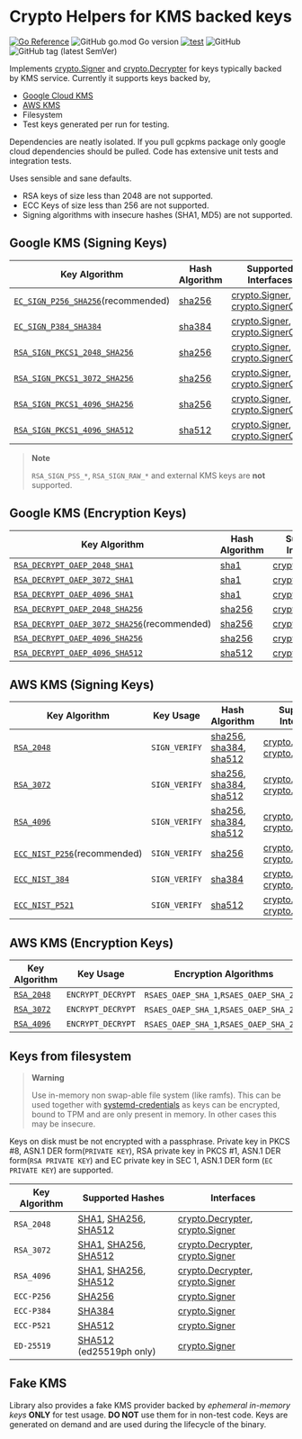 # Crypto Helpers for KMS backed keys

[![Go Reference](https://pkg.go.dev/badge/github.com/tprasadtp/cryptokmssvg)](https://pkg.go.dev/github.com/tprasadtp/cryptokms)
![GitHub go.mod Go version](https://img.shields.io/github/go-mod/go-version/tprasadtp/cryptokms?label=go&logo=go&logoColor=white)
[![test](https://github.com/tprasadtp/cryptokms/actions/workflows/test.yml/badge.svg)](https://github.com/tprasadtp/cryptokms/actions/workflows/test.yml)
![GitHub](https://img.shields.io/github/license/tprasadtp/cryptokms)
![GitHub tag (latest SemVer)](https://img.shields.io/github/v/tag/tprasadtp/cryptokms?color=7f50a6&label=release&logo=semver&sort=semver)

Implements [crypto.Signer] and [crypto.Decrypter] for keys typically backed by KMS service.
Currently it supports keys backed by,

- [Google Cloud KMS]
- [AWS KMS]
- Filesystem
- Test keys generated per run for testing.

Dependencies are neatly isolated. If you pull gcpkms package only google cloud dependencies should be pulled. Code has extensive unit tests and integration tests.

Uses sensible and sane defaults.

- RSA keys of size less than 2048 are not supported.
- ECC Keys of size less than 256 are not supported.
- Signing algorithms with insecure hashes (SHA1, MD5) are not supported.

## Google KMS (Signing Keys)

| Key Algorithm | Hash Algorithm | Supported Interfaces |
|---|---|---
| [`EC_SIGN_P256_SHA256`][gcp_ec](recommended) | [sha256] | [crypto.Signer], [crypto.SignerOpts]
| [`EC_SIGN_P384_SHA384`][gcp_ec] | [sha384] | [crypto.Signer], [crypto.SignerOpts]
| [`RSA_SIGN_PKCS1_2048_SHA256`][gcp_rsa] | [sha256] | [crypto.Signer], [crypto.SignerOpts]
| [`RSA_SIGN_PKCS1_3072_SHA256`][gcp_rsa] | [sha256] | [crypto.Signer], [crypto.SignerOpts]
| [`RSA_SIGN_PKCS1_4096_SHA256`][gcp_rsa] | [sha256] | [crypto.Signer], [crypto.SignerOpts]
| [`RSA_SIGN_PKCS1_4096_SHA512`][gcp_rsa] | [sha512] | [crypto.Signer], [crypto.SignerOpts]

> **Note**
>
> `RSA_SIGN_PSS_*`, `RSA_SIGN_RAW_*` and external KMS keys are **not** supported.

## Google KMS (Encryption Keys)

| Key Algorithm | Hash Algorithm | Supported Interfaces |
|---|---|---
| [`RSA_DECRYPT_OAEP_2048_SHA1`][gcp_decrypt] | [sha1] | [crypto.Decrypter]
| [`RSA_DECRYPT_OAEP_3072_SHA1`][gcp_decrypt] | [sha1] | [crypto.Decrypter]
| [`RSA_DECRYPT_OAEP_4096_SHA1`][gcp_decrypt] | [sha1] | [crypto.Decrypter]
| [`RSA_DECRYPT_OAEP_2048_SHA256`][gcp_decrypt] | [sha256] | [crypto.Decrypter]
| [`RSA_DECRYPT_OAEP_3072_SHA256`][gcp_decrypt](recommended) | [sha256] | [crypto.Decrypter]
| [`RSA_DECRYPT_OAEP_4096_SHA256`][gcp_decrypt] | [sha256] | [crypto.Decrypter]
| [`RSA_DECRYPT_OAEP_4096_SHA512`][gcp_decrypt] | [sha512] | [crypto.Decrypter]


## AWS KMS (Signing Keys)

| Key Algorithm | Key Usage | Hash Algorithm | Supported Interfaces |
|---|---|---|---
| [`RSA_2048`][awskms_keyspec] | `SIGN_VERIFY` | [sha256], [sha384], [sha512] | [crypto.Signer], [crypto.SignerOpts]
| [`RSA_3072`][awskms_keyspec] | `SIGN_VERIFY` | [sha256], [sha384], [sha512] | [crypto.Signer], [crypto.SignerOpts]
| [`RSA_4096`][awskms_keyspec] | `SIGN_VERIFY`| [sha256], [sha384], [sha512] | [crypto.Signer], [crypto.SignerOpts]
| [`ECC_NIST_P256`][awskms_keyspec](recommended) | `SIGN_VERIFY` | [sha256] | [crypto.Signer], [crypto.SignerOpts]
| [`ECC_NIST_384`][awskms_keyspec] | `SIGN_VERIFY` | [sha384] | [crypto.Signer], [crypto.SignerOpts]
| [`ECC_NIST_P521`][awskms_keyspec] | `SIGN_VERIFY` | [sha512] | [crypto.Signer], [crypto.SignerOpts]


## AWS KMS (Encryption Keys)

| Key Algorithm | Key Usage | Encryption Algorithms | Supported Interfaces |
|---|---|---|---
| [`RSA_2048`][awskms_keyspec] | `ENCRYPT_DECRYPT` | `RSAES_OAEP_SHA_1`,`RSAES_OAEP_SHA_256` | [crypto.Decrypter]
| [`RSA_3072`][awskms_keyspec] | `ENCRYPT_DECRYPT` | `RSAES_OAEP_SHA_1`,`RSAES_OAEP_SHA_256` | [crypto.Decrypter]
| [`RSA_4096`][awskms_keyspec] | `ENCRYPT_DECRYPT` | `RSAES_OAEP_SHA_1`,`RSAES_OAEP_SHA_256` | [crypto.Decrypter]


## Keys from filesystem

> **Warning**
>
> Use in-memory non swap-able file system (like ramfs).
> This can be used together with [systemd-credentials](https://www.freedesktop.org/software/systemd/man/systemd-creds.html) as keys can be encrypted,
> bound to TPM and are only present in memory. In other cases this may be insecure.

Keys on disk must be not encrypted with a passphrase. Private key in PKCS #8, ASN.1 DER form(`PRIVATE KEY`), RSA private key in PKCS #1, ASN.1 DER form(`RSA PRIVATE KEY`) and EC private key in SEC 1, ASN.1 DER form (`EC PRIVATE KEY`) are supported.

| Key Algorithm | Supported Hashes | Interfaces |
|---|---|---
| `RSA_2048` | [SHA1][sha1], [SHA256][sha256], [SHA512][sha512] | [crypto.Decrypter], [crypto.Signer]
| `RSA_3072` | [SHA1][sha1], [SHA256][sha256], [SHA512][sha512] | [crypto.Decrypter], [crypto.Signer]
| `RSA_4096` | [SHA1][sha1], [SHA256][sha256], [SHA512][sha512] | [crypto.Decrypter], [crypto.Signer]
| `ECC-P256` | [SHA256][sha256] | [crypto.Signer]
| `ECC-P384` | [SHA384][sha384] | [crypto.Signer]
| `ECC-P521` | [SHA512][sha512] | [crypto.Signer]
| `ED-25519` | [SHA512][sha512] (ed25519ph only) | [crypto.Signer]


## Fake KMS

Library also provides a fake KMS provider backed by _ephemeral in-memory keys_ **ONLY** for test usage.
**DO NOT** use them for in non-test code. Keys are generated on demand and are used during the
lifecycle of the binary.

[Google Cloud KMS]: https://cloud.google.com/kms/docs
[AWS KMS]: https://aws.amazon.com/kms/

[gcp_rsa]: https://cloud.google.com/kms/docs/algorithms#rsa_signing_algorithms
[gcp_decrypt]: https://cloud.google.com/kms/docs/algorithms#asymmetric_encryption_algorithms
[gcp_ec]: https://cloud.google.com/kms/docs/algorithms#elliptic_curve_signing_algorithms

[awskms_keyspec]: https://docs.aws.amazon.com/kms/latest/developerguide/asymmetric-key-specs.html

[sha1]: https://pkg.go.dev/crypto/sha1
[sha256]: https://pkg.go.dev/crypto/sha256
[sha512]: https://pkg.go.dev/crypto/sha512
[sha384]: https://pkg.go.dev/crypto/sha384
[crypto.Signer]: https://pkg.go.dev/crypto#Signer
[crypto.SignerOpts]: https://pkg.go.dev/crypto#SignerOpts
[crypto.Decrypter]: https://pkg.go.dev/crypto#Decrypter
